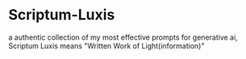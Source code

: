 # Scriptum-Luxis
a authentic collection of my most effective prompts for generative ai, Scriptum Luxis means "Written Work of Light(information)" 
